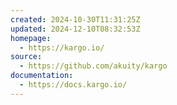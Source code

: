 ```yaml
---
created: 2024-10-30T11:31:25Z
updated: 2024-12-10T08:32:53Z
homepage:
  - https://kargo.io/
source:
  - https://github.com/akuity/kargo
documentation:
  - https://docs.kargo.io/
---
```

